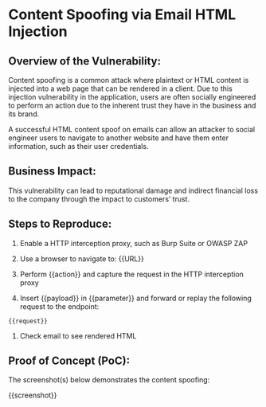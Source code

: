 # Content Spoofing via Email HTML Injection

## Overview of the Vulnerability:

Content spoofing is a common attack where plaintext or HTML content is injected into a web page that can be rendered in a client. Due to this injection vulnerability in the application, users are often socially engineered to perform an action due to the inherent trust they have in the business and its brand.

A successful HTML content spoof on emails can allow an attacker to social engineer users to navigate to another website and have them enter information, such as their user credentials.

## Business Impact:

This vulnerability can lead to reputational damage and indirect financial loss to the company through the impact to customers’ trust.

## Steps to Reproduce:

1. Enable a HTTP interception proxy, such as Burp Suite or OWASP ZAP
1. Use a browser to navigate to: {{URL}}
1. Perform {{action}} and capture the request in the HTTP interception proxy

1. Insert {{payload}} in {{parameter}} and forward or replay the following request to the endpoint:

```HTTP
{{request}}
```

1. Check email to see rendered HTML

## Proof of Concept (PoC):

The screenshot(s) below demonstrates the content spoofing:

{{screenshot}}
